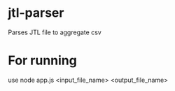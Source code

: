 # jtl-parser

Parses JTL file to aggregate csv

# For running 

use node app.js <input_file_name> <output_file_name>
